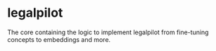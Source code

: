 # legalpilot
The core containing the logic to implement legalpilot from fine-tuning concepts to embeddings and more.
